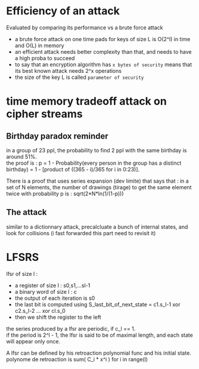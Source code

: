 # Efficiency of an attack

Evaluated by comparing its performance vs a brute force attack

- a brute force attack on one time pads for keys of size L is O(2^l) in time and O(L) in memory
- an efficient attack needs better complexity than that, and needs to have a high proba to succeed
- to say that an encryption algorithm has `x bytes of security` means that its best known attack needs 2^x operations
- the size of the key L is called `parameter of security`

# time memory tradeoff attack on cipher streams

## Birthday paradox reminder

in a group of 23 ppl, the probability to find 2 ppl with the same birthday is around 51%.  
the proof is : p = 1 - Probability(every person in the group has a distinct birthday) = 1 - [product of ((365 - i)/365 for i in 0:23)].

There is a proof that uses series expansion (dev limite) that says that : in a set of N elements, the number of drawings (tirage) to get the same element twice with probability p is : sqrt(2\*N\*ln(1/(1-p)))

## The attack

similar to a dictionnary attack, precalcluate a bunch of internal states, and look for collisions (i fast forwarded this part need to revisit it)

# LFSRS

lfsr of size l :

- a register of size l : s0,s1,...sl-1
- a binary word of size l : c
- the output of each iteration is s0
- the last bit is computed using S_last_bit_of_next_state = c1.s_l-1 xor c2.s_l-2 ... xor cl.s_0
- then we shift the register to the left

the series produced by a lfsr are periodic, if c_l == 1.  
if the period is 2^l - 1, the lfsr is said to be of maximal length, and each state will appear only once.

A lfsr can be defined by his retroaction polynomial func and his initial state.  
polynome de retroaction is sum( C_i \* x^i ) for i in range(l)
